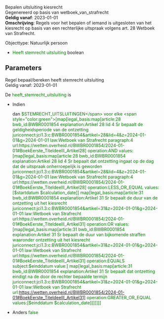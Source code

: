 Bepalen uitsluiting kiesrecht \
Gegenereerd op basis van wetboek_van_strafrecht \
**Geldig vanaf**: 2023-01-01 \
**Omschrijving**: Regels voor het bepalen of iemand is uitgesloten van het kiesrecht op basis van een rechterlijke uitspraak volgens art. 28 Wetboek van Strafrecht.


Objecttype: Natuurlijk persoon
- <span style="color:green">Heeft stemrecht uitsluiting</span> boolean

## Parameters ##


Regel bepaal/bereken heeft stemrecht uitsluiting \
Geldig vanaf: 2023-01-01

De <span style="color: green">heeft_stemrecht_uitsluiting</span> is

  - Indien

    dan <span style="color:green">$STEMRECHT_UITSLUITINGEN</span> voor elke <span style="color:green">[map[legal_basis:map[article:28 bwb_id:BWBR0001854 explanation:Artikel 28 lid 4 Sr bepaalt de geldigheidsperiode van de ontzetting juriconnect:jci1.3:c:BWBR0001854&artikel=28&lid=4&z=2024-01-01&g=2024-01-01 law:Wetboek van Strafrecht paragraph:4 url:https://wetten.overheid.nl/BWBR0001854/2024-01-01#BoekEerste_TiteldeelII_Artikel28] operation:AND values:[map[legal_basis:map[article:28 bwb_id:BWBR0001854 explanation:Artikel 28 lid 4 Sr bepaalt dat ontzetting ingaat op de dag dat de uitspraak onherroepelijk is geworden juriconnect:jci1.3:c:BWBR0001854&artikel=28&lid=4&z=2024-01-01&g=2024-01-01 law:Wetboek van Strafrecht paragraph:4 url:https://wetten.overheid.nl/BWBR0001854/2024-01-01#BoekEerste_TiteldeelII_Artikel28] operation:LESS_OR_EQUAL values:[$startdatum $calculation_date]] map[legal_basis:map[article:31 bwb_id:BWBR0001854 explanation:Artikel 31 Sr bepaalt de duur van de ontzetting uit het kiesrecht juriconnect:jci1.3:c:BWBR0001854&artikel=31&z=2024-01-01&g=2024-01-01 law:Wetboek van Strafrecht url:https://wetten.overheid.nl/BWBR0001854/2024-01-01#BoekEerste_TiteldeelII_Artikel31] operation:OR values:[map[legal_basis:map[article:31 bwb_id:BWBR0001854 explanation:Artikel 31 Sr bepaalt de duur van bijkomende straffen waaronder ontzetting uit het kiesrecht juriconnect:jci1.3:c:BWBR0001854&artikel=31&z=2024-01-01&g=2024-01-01 law:Wetboek van Strafrecht url:https://wetten.overheid.nl/BWBR0001854/2024-01-01#BoekEerste_TiteldeelII_Artikel31] operation:EQUALS subject:$einddatum value:<nil>] map[legal_basis:map[article:31 bwb_id:BWBR0001854 explanation:Artikel 31 Sr bepaalt dat ontzetting eindigt na de door de rechter bepaalde termijn juriconnect:jci1.3:c:BWBR0001854&artikel=31&z=2024-01-01&g=2024-01-01 law:Wetboek van Strafrecht url:https://wetten.overheid.nl/BWBR0001854/2024-01-01#BoekEerste_TiteldeelII_Artikel31] operation:GREATER_OR_EQUAL values:[$einddatum $calculation_date]]]]]]]</span>



  - Anders <span style="color:green">false</span>
